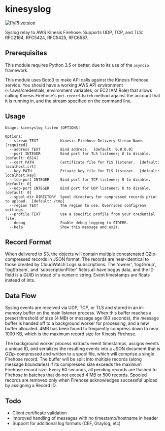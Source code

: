 kinesyslog
==========
[![PyPI version](https://badge.fury.io/py/kinesyslog.svg)](https://badge.fury.io/py/kinesyslog)

Syslog relay to AWS Kinesis Firehose. Supports UDP, TCP, and TLS: RFC2164, RFC5424, RFC5425, RFC6587.

Prerequisites
-------------

This module requires Python 3.5 or better, due to its use of the ``asyncio`` framework.

This module uses Boto3 to make API calls against the Kinesis Firehose service. You
should have a working AWS API environment (~/.aws/credentials,
environment variables, or EC2 IAM Role) that allows calling Kinesis Firehose's
``put-record-batch`` method against the account that it is running in, and the stream
specified on the command line.

Usage
-----

```
Usage: kinesyslog listen [OPTIONS]

Options:
  --stream TEXT          Kinesis Firehose Delivery Stream Name.  [required]
  --address TEXT         Bind address.  [default: 0.0.0.0]
  --port INTEGER         Bind port for TLS listener; 0 to disable.  [default: 6514]
  --cert PATH            Certificate file for TLS listener.  [default: localhost.crt]
  --key PATH             Private key file for TLS listener.  [default: localhost.key]
  --tcp-port INTEGER     Bind port for TCP listener; 0 to disable.  [default: 0]
  --udp-port INTEGER     Bind port for UDP listener; 0 to disable.  [default: 0]
  --spool-dir DIRECTORY  Spool directory for compressed records prior to upload.  [default: /tmp]
  --region TEXT          The region to use. Overrides config/env settings.
  --profile TEXT         Use a specific profile from your credential file.
  --debug                Enable debug logging to STDERR.
  --help                 Show this message and exit.
```

Record Format
-------------

When delivered to S3, the objects will contain multiple concatenated GZip-compressed records in JSON format. The records are near-identical to those created by CloudWatch Logs subscriptions. The 'owner', 'logGroup', 'logStream', and 'subscriptionFilter' fields all have bogus data, and the ID field is a GUID in stead of a numeric string. Event timestamps are floats instead of ints.

Data Flow
---------

Syslog events are received via UDP, TCP, or TLS and stored in an in-memory buffer on the main listener process. When this buffer reaches a preset threshold of size (4 MB) or message age (60 seconds), the message buffer is handed off to a background worker for processing, and a new buffer allocated. 4MB has been found to frequently compress down to near 1000 KB, which is the maximum record size for Kinesis Firehose.

The background worker process extracts event timestamps, assigns events a unique ID, and serializes the resulting events into a JSON document that is GZip-compressed and written to a spool file, which will comprise a single Firehose record. The buffer will be split into multiple records (along message boundaries) if its compressed size exceeds the maximum Firehose record size. Every 60 seconds, all pending records are flushed to Firehose in batches that do not exceed 4 MB or 500 records. Spooled records are removed only when Firehose acknowledges successful upload by assigning a Record ID.

Todo
----

* Client certificate validation
* Improved handling of messages with no timestamp/hostname in header
* Support for additional log formats (CEF, Graylog, etc)
